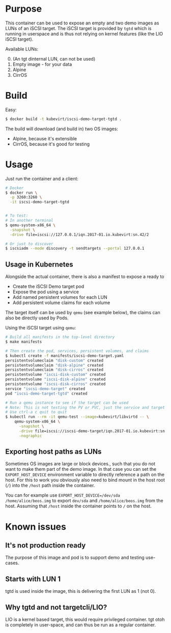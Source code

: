 # Purpose

This container can be used to expose an empty and two demo images
as LUNs of an iSCSI target.
The iSCSI target is provided by `tgtd` which is running in userspace
and is thus not relying on kernel features (like the LIO iSCSI target).

Available LUNs:

0. (An tgt dinternal LUN, can not be used)
1. Empty image - for your data
2. Alpine
3. CirrOS


# Build

Easy:

```bash
$ docker build -t kubevirt/iscsi-demo-target-tgtd .
```

The build will download (and build in) two OS images:

- Alpine, because it's extensible
- CirrOS, because it's good for testing


# Usage

Just run the container and a client:

```bash
# Docker
$ docker run \
  -p 3260:3260 \
  -it iscsi-demo-target-tgtd


# To test:
# In another terminal
$ qemu-system-x86_64 \
  -snapshot \
  -drive file=iscsi://127.0.0.1/iqn.2017-01.io.kubevirt:sn.42/2

# Or just to discover
$ iscsiadm --mode discovery -t sendtargets --portal 127.0.0.1
```

## Usage in Kubernetes

Alongside the actual container, there is also a manifest to expose a ready to
- Create the iSCSI Demo target pod
- Expose the pod using a service
- Add named persistent volumes for each LUN
- Add persistent volume claims for each volume

The target itself can be used by `qemu` (see example below), the claims
can also be directly used by Pods.

Using the iSCSI target using `qemu`:

```bash
# Build all manifests in the top-level directory
$ make manifests

# Then create the pod, services, persistent volumes, and claims
$ kubectl create -f manifests/iscsi-demo-target.yaml
persistentvolumeclaim "disk-custom" created
persistentvolumeclaim "disk-alpine" created
persistentvolumeclaim "disk-cirros" created
persistentvolume "iscsi-disk-custom" created
persistentvolume "iscsi-disk-alpine" created
persistentvolume "iscsi-disk-cirros" created
service "iscsi-demo-target" created
pod "iscsi-demo-target-tgtd" created

# Run a qemu instance to see if the target can be used
# Note: This is not testing the PV or PVC, just the service and target
# Use ctrl-a c quit to quit
$ kubectl run --rm -it qemu-test --image=kubevirt/libvirtd -- \
    qemu-system-x86_64 \
      -snapshot \
      -drive file=iscsi://iscsi-demo-target/iqn.2017-01.io.kubevirt:sn.42/2 \
      -nographic
```


## Exporting host paths as LUNs

Sometimes OS images are large or block devices., such that you do not want
to make them part of the demo image. In that case you can set
the `EXPORT_HOST_DEVICE` environment variable to directly reference a path
on the host.
For this to work you obviously also need to bind mount in the host root
(`/`) into the `/host` path inside the container.

You can for example use `EXPORT_HOST_DEVICE=/dev/sda /home/alice/beos.img`
to export `dev/sda` and `/home/alice/beos.img` from the host.
Assuming that `/host` inside the container points to `/` on the host.


# Known issues

## It's not production ready
The purpose of this image and pod is to support demo and testing use-cases.

## Starts with LUN 1
tgtd is used inside the image, this is delivering the first LUN as 1 (not 0).

## Why tgtd and not targetcli/LIO?
LIO is a kernel based target, this would require privileged container.
tgt otoh is completely in user-space, and can thus be run as a regular container.
